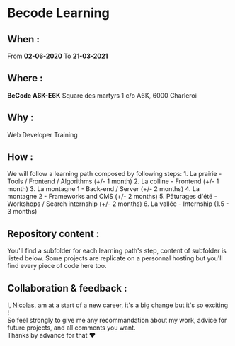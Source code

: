 # Becode Learning  
  
  ## When : 
  From  **02-06-2020**
  To  **21-03-2021**

  ## Where : 
  **BeCode A6K-E6K** 
  Square des martyrs 
  1 c/o A6K, 6000 Charleroi

  ## Why :
  Web Developer Training
  
  ## How :
  We will follow a learning path composed by following steps:
    1. La prairie - Tools / Frontend / Algorithms (+/- 1 month)
    2. La colline - Frontend (+/- 1 month)
    3. La montagne 1 - Back-end / Server (+/- 2 months)
    4. La montagne 2 - Frameworks and CMS (+/- 2 months)
    5. Pâturages d'été - Workshops / Search internship (+/- 2 months)
    6. La vallée - Internship (1.5 - 3 months)
  
  ## Repository content :
  You'll find a subfolder for each learning path's step, content of subfolder is listed below.
  Some projects are replicate on a personnal hosting but you'll find every piece of code here too.
  
  ## Collaboration & feedback : 
  I, [Nicolas](https://github.com/nicode-be), am at a start of a new career, it's a big change but it's so exciting !  
  So feel strongly to give me any recommandation about my work, advice for future projects, and all comments you want.  
  Thanks by advance for that :heart:





